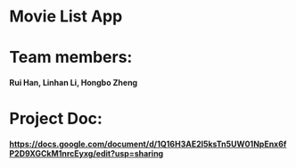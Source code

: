 # Movie List App

# Team members: 
#### Rui Han, Linhan Li, Hongbo Zheng

# Project Doc: 
#### https://docs.google.com/document/d/1Q16H3AE2l5ksTn5UW01NpEnx6fP2D9XGCkM1nrcEyxg/edit?usp=sharing
